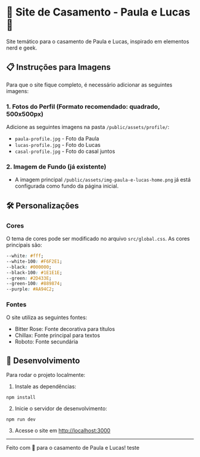 # 🌟 Site de Casamento - Paula e Lucas 🌟

Site temático para o casamento de Paula e Lucas, inspirado em elementos nerd e geek.

## 📋 Instruções para Imagens

Para que o site fique completo, é necessário adicionar as seguintes imagens:

### 1. Fotos do Perfil (Formato recomendado: quadrado, 500x500px)

Adicione as seguintes imagens na pasta `/public/assets/profile/`:

- `paula-profile.jpg` - Foto da Paula
- `lucas-profile.jpg` - Foto do Lucas
- `casal-profile.jpg` - Foto do casal juntos

### 2. Imagem de Fundo (já existente)

- A imagem principal `/public/assets/img-paula-e-lucas-home.png` já está configurada como fundo da página inicial.

## 🛠️ Personalizações

### Cores

O tema de cores pode ser modificado no arquivo `src/global.css`. As cores principais são:

```css
--white: #fff;
--white-100: #F6F2E1;
--black: #000000;
--black-100: #1E1E1E;
--green: #2D433E;
--green-100: #889874;
--purple: #AA94C2;
```

### Fontes

O site utiliza as seguintes fontes:

- Bitter Rose: Fonte decorativa para títulos
- Chillax: Fonte principal para textos
- Roboto: Fonte secundária

## 🚀 Desenvolvimento

Para rodar o projeto localmente:

1. Instale as dependências:
```
npm install
```

2. Inicie o servidor de desenvolvimento:
```
npm run dev
```

3. Acesse o site em [http://localhost:3000](http://localhost:3000)

---

Feito com 💖 para o casamento de Paula e Lucas!
teste
